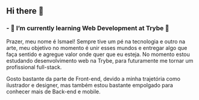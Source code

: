 ## Hi there 👋
### - 🌱 I’m currently learning Web Development at Trybe :rocket:
Prazer, meu nome é Ismael!
Sempre tive um pé na tecnologia e outro na arte, meu objetivo no momento é unir esses mundos e entregar algo que faça sentido e agregue valor onde quer que eu esteja. No momento estou estudando desenvolvimento web na Trybe, para futuramente me tornar um profissional full-stack.

Gosto bastante da parte de Front-end, devido a minha trajetória como ilustrador e designer, mas também estou bastante empolgado para conhecer mais de Back-end e mobile.
<!--
Tecnologias
/static/media/javascript.fd46ca41.svg icon/static/media/react.e27571ea.svg icon/static/media/redux.a9567540.svg icon/static/media/git.fd381642.svg icon/static/media/eslint.a3797a8b.svg icon/static/media/jest.bdea2af6.svg icon/static/media/mongodb.1aca075d.svg icon/static/media/nodejs.615ffbea.svg icon/static/media/mysql.0697e026.svg icon

**IsTorres/IsTorres** is a ✨ _special_ ✨ repository because its `README.md` (this file) appears on your GitHub profile.

Here are some ideas to get you started:

- 🔭 I’m currently working on ...
- 🌱 I’m currently learning ...
- 👯 I’m looking to collaborate on ...
- 🤔 I’m looking for help with ...
- 💬 Ask me about ...
- 📫 How to reach me: ...
- 😄 Pronouns: ...
- ⚡ Fun fact: ...
-->

